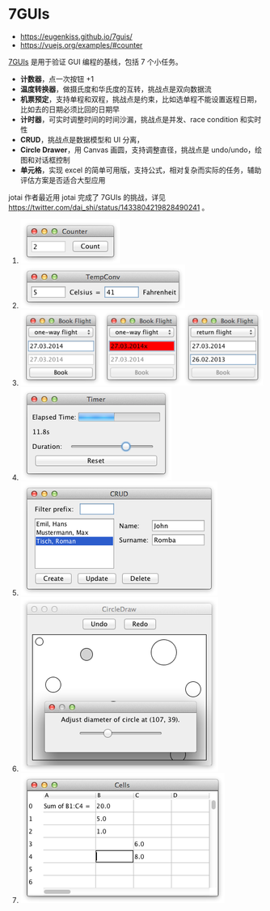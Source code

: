 # 7GUIs

- https://eugenkiss.github.io/7guis/
- https://vuejs.org/examples/#counter

[7GUIs](https://eugenkiss.github.io/7guis/) 是用于验证 GUI 编程的基线，包括 7 个小任务。

- **计数器**，点一次按钮 +1
- **温度转换器**，做摄氏度和华氏度的互转，挑战点是双向数据流
- **机票预定**，支持单程和双程，挑战点是约束，比如选单程不能设置返程日期，比如去的日期必须比回的日期早
- **计时器**，可实时调整时间的时间沙漏，挑战点是并发、race condition 和实时性
- **CRUD**，挑战点是数据模型和 UI 分离，
- **Circle Drawer**，用 Canvas 画圆，支持调整直径，挑战点是 undo/undo，绘图和对话框控制
- **单元格**，实现 excel 的简单可用版，支持公式，相对复杂而实际的任务，辅助评估方案是否适合大型应用

jotai 作者最近用 jotai 完成了 7GUIs 的挑战，详见 https://twitter.com/dai_shi/status/1433804219828490241 。


1. ![counter](./img/counter.png)
2. ![Temperature Converter](./img/tempconv.png)
3. ![Flight Booker](./img/bookflight.png)
4. ![Timer](./img/timer.png)
5. ![CRUD](./img/crud.png)
6. ![Circle Drawer](./img/circledraw.png)
7. ![Cells](./img/cells.png)
